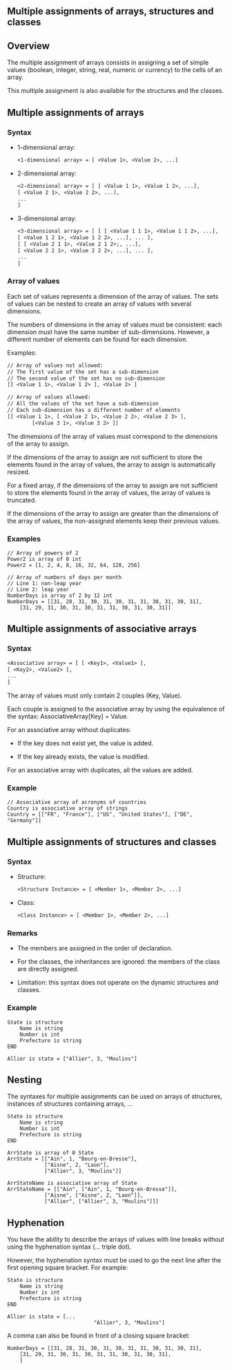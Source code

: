 


## Multiple assignments of arrays, structures and classes
			



<a name="NOTE1"></a>
<a name="NOTE1_1"></a>


## Overview
<a name="overview_ELTTEXTE000232"></a>
The multiple assignment of arrays consists in assigning a set of simple values (boolean, integer, string, real, numeric or currency) to the cells of an array.

This multiple assignment is also available for the structures and the classes.





<a name="NOTE2"></a>
<a name="NOTE2_1"></a>


## Multiple assignments of arrays
<a name="multiple_assignments_arrays_ELTTEXTE000256"></a>


### Syntax
<a name="syntax_ELTPARAGRAPHE000053"></a>

- 1-dimensional array:
	
	```txt
	<1-dimensional array> = [ <Value 1>, <Value 2>, ...]
	```





- 2-dimensional array:
	
	```txt
	<2-dimensional array> = [ [ <Value 1 1>, <Value 1 2>, ...], 
	[ <Value 2 1>, <Value 2 2>, ...], 
	...
	]
	```





- 3-dimensional array:
	
	```txt
	<3-dimensional array> = [ [ [ <Value 1 1 1>, <Value 1 1 2>, ...], 
	[ <Value 1 2 1>, <Value 1 2 2>, ...], ... ],
	[ [ <Value 2 1 1>, <Value 2 1 2>;, ...], 
	[ <Value 2 2 1>, <Value 2 2 2>, ...], ... ],
	...
	]
	```




<a name="NOTE2_2"></a>


### Array of values
<a name="array_values_ELTPARAGRAPHE000070"></a>

Each set of values represents a dimension of the array of values. The sets of values can be nested to create an array of values with several dimensions.

The numbers of dimensions in the array of values must be consistent: each dimension must have the same number of sub-dimensions. However, a different number of elements can be found for each dimension.

Examples:


```txt
// Array of values not allowed: 
// The first value of the set has a sub-dimension
// The second value of the set has no sub-dimension
[[ <Value 1 1>, <Value 1 2> ], <Value 2> ]
```



```txt
// Array of values allowed: 
// All the values of the set have a sub-dimension
// Each sub-dimension has a different number of elements
[[ <Value 1 1>, [ <Value 2 1>, <Value 2 2>, <Value 2 3> ], 
		[<Value 3 1>, <Value 3 2> ]]
```


The dimensions of the array of values must correspond to the dimensions of the array to assign.

If the dimensions of the array to assign are not sufficient to store the elements found in the array of values, the array to assign is automatically resized.

For a fixed array, if the dimensions of the array to assign are not sufficient to store the elements found in the array of values, the array of values is truncated.

If the dimensions of the array to assign are greater than the dimensions of the array of values, the non-assigned elements keep their previous values.
<a name="NOTE2_3"></a>


### Examples
<a name="examples_ELTPARAGRAPHE000093"></a>


```wl
// Array of powers of 2
Power2 is array of 0 int
Power2 = [1, 2, 4, 8, 16, 32, 64, 128, 256]
```



```wl
// Array of numbers of days per month 
// Line 1: non-leap year
// Line 2: leap year
NumberDays is array of 2 by 12 int
NumberDays = [[31, 28, 31, 30, 31, 30, 31, 31, 30, 31, 30, 31],
	[31, 29, 31, 30, 31, 30, 31, 31, 30, 31, 30, 31]]
```


<a name="NOTE3"></a>
<a name="NOTE3_1"></a>


## Multiple assignments of associative arrays
<a name="multiple_assignments_associative_arrays_ELTTEXTE000292"></a>


### Syntax
<a name="syntax_ELTPARAGRAPHE000104"></a>


```txt
<Associative array> = [ [ <Key1>, <Value1> ], 
[ <Key2>, <Value2> ],
...
]
```


The array of values must only contain 2 couples (Key, Value).

Each couple is assigned to the associative array by using the equivalence of the syntax: AssociativeArray[Key] = Value.

For an associative array without duplicates:

- If the key does not exist yet, the value is added.

- If the key already exists, the value is modified.




For an associative array with duplicates, all the values are added.
<a name="NOTE3_2"></a>


### Example
<a name="example_ELTPARAGRAPHE000128"></a>


```wl
// Associative array of acronyms of countries
Country is associative array of strings
Country = [["FR", "France"], ["US", "United States"], ["DE", "Germany"]]
```


<a name="NOTE4"></a>
<a name="NOTE4_1"></a>


## Multiple assignments of structures and classes
<a name="multiple_assignments_structures_and_classes_ELTTEXTE000322"></a>


### Syntax
<a name="syntax_ELTPARAGRAPHE000137"></a>

- Structure:
	
	```txt
	<Structure Instance> = [ <Member 1>, <Member 2>, ...]
	```





- Class: 
	
	```txt
	<Class Instance> = [ <Member 1>, <Member 2>, ...]
	```




<a name="NOTE4_2"></a>


### Remarks
<a name="remarks_ELTPARAGRAPHE000150"></a>

- The members are assigned in the order of declaration.

- For the classes, the inheritances are ignored: the members of the class are directly assigned.

- Limitation: this syntax does not operate on the dynamic structures and classes.



<a name="NOTE4_3"></a>


### Example
<a name="example_ELTPARAGRAPHE000159"></a>


```wl
State is structure
	Name is string
	Number is int
	Prefecture is string
END
 
Allier is state = ["Allier", 3, "Moulins"]
```


<a name="NOTE5"></a>
<a name="NOTE5_1"></a>


## Nesting
<a name="nesting_ELTTEXTE000358"></a>
The syntaxes for multiple assignments can be used on arrays of structures, instances of structures containing arrays, ...


```wl
State is structure
	Name is string
	Number is int
	Prefecture is string
END
 
ArrState is array of 0 State
ArrState = [["Ain", 1, "Bourg-en-Bresse"],
			["Aisne", 2, "Laon"],
			["Allier", 3, "Moulins"]]

ArrStateName is associative array of State
ArrStateName = [["Ain", ["Ain", 1, "Bourg-en-Bresse"]],
			["Aisne", ["Aisne", 2, "Laon"]],
			["Allier", ["Allier", 3, "Moulins"]]]
```


<a name="NOTE6"></a>
<a name="NOTE6_1"></a>


## Hyphenation
<a name="hyphenation_ELTTEXTE000382"></a>
You have the ability to describe the arrays of values with line breaks without using the hyphenation syntax (... triple dot).

However, the hyphenation syntax must be used to go the next line after the first opening square bracket. For example:


```wl
State is structure
	Name is string
	Number is int
	Prefecture is string
END
 
Allier is state = [...
							"Allier", 3, "Moulins"]
```


A comma can also be found in front of a closing square bracket:


```wl
NumberDays = [[31, 28, 31, 30, 31, 30, 31, 31, 30, 31, 30, 31],
	[31, 29, 31, 30, 31, 30, 31, 31, 30, 31, 30, 31], 
	]
```



